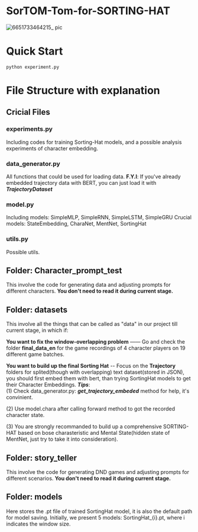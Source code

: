 # SorTOM-Tom-for-SORTING-HAT
![6651733464215_ pic](https://github.com/user-attachments/assets/f81a75d9-9b7b-49ec-882d-6aa9cc8ec49d)




# Quick Start

`python experiment.py`

# File Structure with explanation 

## Cricial Files

### experiments.py
Including codes for training Sorting-Hat models, and a possible analysis experiments of character embedding. 

### data_generator.py
All functions that could be used for loading data. 
**F.Y.I**: If you've already embedded trajectory data with BERT, you can just load it with ***TrajectoryDataset*** 


### model.py

Including models: SimpleMLP, SimpleRNN, SimpleLSTM, SimpleGRU
Crucial models: StateEmbedding, CharaNet, MentNet, SortingHat



### utils.py
Possible utils. 





## Folder: Character_prompt_test
This involve the code for generating data and adjusting prompts for different characters. **You don't need to read it during current stage.** 

## Folder: datasets
This involve all the things that can be called as "data" in our project till current stage, in which if:


**You want to fix the window-overlapping problem** —— Go and check the folder **final_data_en** for the game recordings of 4 character players on 19 different game batches. 

**You want to build up the final Sorting Hat** -- Focus on the **Trajectory** folders for splited(though with overlapping) text dataset(stored in JSON), you should first embed them with bert, than trying SortingHat models to get their Character Embeddings. 
***Tips***:  
(1) Check data_generator.py: ***get_trajectory_embeded*** method for help, it's convinient.  

(2) Use model.chara after calling forward method to got the recorded character state.     

(3) You are strongly recommanded to build up a comprehensive SORTING-HAT based on bose charasteristic and Mental State(hidden state of MentNet, just try to take it into consideration). 



## Folder: story_teller
This involve the code for generating DND games and adjusting prompts for different scenarios. **You don't need to read it during current stage.**


## Folder: models
Here stores the .pt file of trained SortingHat model, it is also the default path for model saving. 
Initially, we present 5 models: SortingHat_{i}.pt, where i indicates the window size. 


